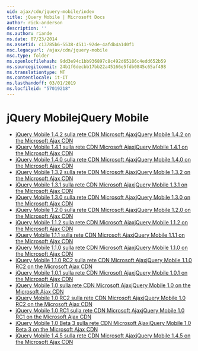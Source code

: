 ```yaml
---
uid: ajax/cdn/jquery-mobile/index
title: jQuery Mobile | Microsoft Docs
author: rick-anderson
description: ''
ms.author: riande
ms.date: 07/23/2014
ms.assetid: c13785b6-5538-4511-92de-4afdb4a1d0f1
msc.legacyurl: /ajax/cdn/jquery-mobile
msc.type: folder
ms.openlocfilehash: 9dd3e94c1bb936897c8c492d65186c4edd652b59
ms.sourcegitcommit: 24b1f6decbb17bb22a45166e5fdb0845c65af498
ms.translationtype: MT
ms.contentlocale: it-IT
ms.lasthandoff: 03/01/2019
ms.locfileid: "57019218"
---
```

<a name="jquery-mobile"></a><span data-ttu-id="1ec9d-102">jQuery Mobile</span><span class="sxs-lookup"><span data-stu-id="1ec9d-102">jQuery Mobile</span></span>
====================
- [<span data-ttu-id="1ec9d-103">jQuery Mobile 1.4.2 sulla rete CDN Microsoft Ajax</span><span class="sxs-lookup"><span data-stu-id="1ec9d-103">jQuery Mobile 1.4.2 on the Microsoft Ajax CDN</span></span>](cdnjquerymobile142.md)
- [<span data-ttu-id="1ec9d-104">jQuery Mobile 1.4.1 sulla rete CDN Microsoft Ajax</span><span class="sxs-lookup"><span data-stu-id="1ec9d-104">jQuery Mobile 1.4.1 on the Microsoft Ajax CDN</span></span>](cdnjquerymobile141.md)
- [<span data-ttu-id="1ec9d-105">jQuery Mobile 1.4.0 sulla rete CDN Microsoft Ajax</span><span class="sxs-lookup"><span data-stu-id="1ec9d-105">jQuery Mobile 1.4.0 on the Microsoft Ajax CDN</span></span>](cdnjquerymobile140.md)
- [<span data-ttu-id="1ec9d-106">jQuery Mobile 1.3.2 sulla rete CDN Microsoft Ajax</span><span class="sxs-lookup"><span data-stu-id="1ec9d-106">jQuery Mobile 1.3.2 on the Microsoft Ajax CDN</span></span>](cdnjquerymobile132.md)
- [<span data-ttu-id="1ec9d-107">jQuery Mobile 1.3.1 sulla rete CDN Microsoft Ajax</span><span class="sxs-lookup"><span data-stu-id="1ec9d-107">jQuery Mobile 1.3.1 on the Microsoft Ajax CDN</span></span>](cdnjquerymobile131.md)
- [<span data-ttu-id="1ec9d-108">jQuery Mobile 1.3.0 sulla rete CDN Microsoft Ajax</span><span class="sxs-lookup"><span data-stu-id="1ec9d-108">jQuery Mobile 1.3.0 on the Microsoft Ajax CDN</span></span>](cdnjquerymobile130.md)
- [<span data-ttu-id="1ec9d-109">jQuery Mobile 1.2.0 sulla rete CDN Microsoft Ajax</span><span class="sxs-lookup"><span data-stu-id="1ec9d-109">jQuery Mobile 1.2.0 on the Microsoft Ajax CDN</span></span>](cdnjquerymobile120.md)
- [<span data-ttu-id="1ec9d-110">jQuery Mobile 1.1.2 sulla rete CDN Microsoft Ajax</span><span class="sxs-lookup"><span data-stu-id="1ec9d-110">jQuery Mobile 1.1.2 on the Microsoft Ajax CDN</span></span>](cdnjquerymobile112.md)
- [<span data-ttu-id="1ec9d-111">jQuery Mobile 1.1.1 sulla rete CDN Microsoft Ajax</span><span class="sxs-lookup"><span data-stu-id="1ec9d-111">jQuery Mobile 1.1.1 on the Microsoft Ajax CDN</span></span>](cdnjquerymobile111.md)
- [<span data-ttu-id="1ec9d-112">jQuery Mobile 1.1.0 sulla rete CDN Microsoft Ajax</span><span class="sxs-lookup"><span data-stu-id="1ec9d-112">jQuery Mobile 1.1.0 on the Microsoft Ajax CDN</span></span>](cdnjquerymobile110.md)
- [<span data-ttu-id="1ec9d-113">jQuery Mobile 1.1.0 RC2 sulla rete CDN Microsoft Ajax</span><span class="sxs-lookup"><span data-stu-id="1ec9d-113">jQuery Mobile 1.1.0 RC2 on the Microsoft Ajax CDN</span></span>](cdnjquerymobile110rc2.md)
- [<span data-ttu-id="1ec9d-114">jQuery Mobile 1.0.1 sulla rete CDN Microsoft Ajax</span><span class="sxs-lookup"><span data-stu-id="1ec9d-114">jQuery Mobile 1.0.1 on the Microsoft Ajax CDN</span></span>](cdnjquerymobile101.md)
- [<span data-ttu-id="1ec9d-115">jQuery Mobile 1.0 sulla rete CDN Microsoft Ajax</span><span class="sxs-lookup"><span data-stu-id="1ec9d-115">jQuery Mobile 1.0 on the Microsoft Ajax CDN</span></span>](cdnjquerymobile10.md)
- [<span data-ttu-id="1ec9d-116">jQuery Mobile 1.0 RC2 sulla rete CDN Microsoft Ajax</span><span class="sxs-lookup"><span data-stu-id="1ec9d-116">jQuery Mobile 1.0 RC2 on the Microsoft Ajax CDN</span></span>](cdnjquerymobile10rc2.md)
- [<span data-ttu-id="1ec9d-117">jQuery Mobile 1.0 RC1 sulla rete CDN Microsoft Ajax</span><span class="sxs-lookup"><span data-stu-id="1ec9d-117">jQuery Mobile 1.0 RC1 on the Microsoft Ajax CDN</span></span>](cdnjquerymobile10rc1.md)
- [<span data-ttu-id="1ec9d-118">jQuery Mobile 1.0 Beta 3 sulla rete CDN Microsoft Ajax</span><span class="sxs-lookup"><span data-stu-id="1ec9d-118">jQuery Mobile 1.0 Beta 3 on the Microsoft Ajax CDN</span></span>](cdnjquerymobile10b3.md)
- [<span data-ttu-id="1ec9d-119">jQuery Mobile 1.4.5 sulla rete CDN Microsoft Ajax</span><span class="sxs-lookup"><span data-stu-id="1ec9d-119">jQuery Mobile 1.4.5 on the Microsoft Ajax CDN</span></span>](cdnjquerymobile145.md)
